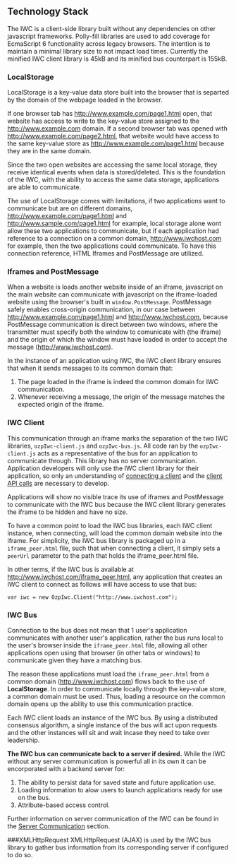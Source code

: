 ## Technology Stack

The IWC is a client-side library built without any dependencies on other javascript frameworks. Polly-fill libraries are used to add coverage for EcmaScript 6 functionality across legacy browsers. The intention is to maintain a minimal library size to not impact load times. Currently the minified IWC client library is 45kB and its minified bus counterpart is 155kB.

### LocalStorage
LocalStorage is a key-value data store built into the browser that is separted by the domain of the webpage loaded in the browser.

If one browser tab has http://www.example.com/page1.html open, that website has access to write to the key-value store assigned to the http://www.example.com domain. If a second browser tab was opened with http://www.example.com/page2.html, that website would have access to the same key-value store as http://www.example.com/page1.html because they are in the same domain.

Since the two open websites are accessing the same local storage, they receive identical events when data is stored/deleted. This is the foundation of the IWC, with the ability to access the same data storage, applications are able to communicate.

The use of LocalStorage comes with limitations, if two applications want to communicate but are on different domains, http://www.example.com/page1.html and http://www.sample.com/page1.html for example, local storage alone wont allow these two applications to communicate, but if each application had reference to a connection on a common domain, http://www.iwchost.com for example, then the two applications could communicate. To have this connection reference, HTML Iframes and PostMessage are utilized.

### Iframes and PostMessage
When a website is loads another website inside of an iframe, javascript on the main website can communicate with javascript on the iframe-loaded website using the browser's built in `window.PostMessage`. PostMessage safely enables cross-origin communication, in our case between http://www.example.com/page1.html and http://www.iwchost.com, because PostMessage communication is direct between two windows, where the transmitter must specify both the window to comunicate with (the iframe) and the origin of which the window must have loaded in order to accept the message (http://www.iwchost.com).

In the instance of an application using IWC, the IWC client library ensures that when it sends messages to its common domain that:
   1. The page loaded in the iframe is indeed the common domain for IWC communication.
   2. Whenever receiving a message, the origin of the message matches the expected origin of the iframe.

### IWC Client
This communication through an iframe marks the separation of the two IWC libraries, `ozpIwc-client.js` and `ozpIwc-bus.js`. All code ran by the `ozpIwc-client.js` acts as a representative of the bus for an application to communicate through. This library has no server communication. Application developers will only use the IWC client library for their application, so only an understanding of [connecting a client](connecting.md) and the [client API calls](../core_apis/overview.md)  are necessary to develop.

Applications will show no visible trace its use of iframes and PostMessage to communicate with the IWC bus because the IWC client library generates the iframe to be hidden and have no size.

To have a common point to load the IWC bus libraries, each IWC client instance, when connecting, will load the common domain website into the iframe. For simplicity, the IWC bus library is packaged up in a `iframe_peer.html` file, such that when connecting a client, it simply sets a `peerUrl` parameter to the path that holds the iframe_peer.html file.

In other terms, if the IWC bus is available at http://www.iwchost.com/iframe_peer.html, any application that creates an IWC client to connect as follows will have access to use that bus:

```
var iwc = new OzpIwc.Client("http://www.iwchost.com");
```

### IWC Bus
Connection to the bus does not mean that 1 user's application communicates with another user's application, rather the bus runs local to the user's browser inside the `iframe_peer.html` file, allowing all other applications open using that browser (in other tabs or windows) to communicate given they have a matching bus.

The reason these applications must load the `iframe_peer.html` from a common domain (http://www.iwchost.com) flows back to the use of **LocalStorage**. In order to communicate locally through the key-value store, a common domain must be used. Thus, loading a resource on the common domain opens up the ability to use this communication practice.

Each IWC client loads an instance of the IWC bus. By using a distributed consensus algorithm, a single instance of the bus will act upon requests and the other instances will sit and wait incase they need to take over leadership.


**The IWC bus can communicate back to a server if desired.** While the IWC without any server communication is powerful all in its own it can be encorporated with a backend server for:
   1. The ability to persist data for saved state and future application use.
   2. Loading information to alow users to launch applications ready for use on the bus.
   3. Attribute-based access control.

Further information on server communication of the IWC can be found in the [Server Communication](serverComms.md) section.


###XMLHttpRequest
XMLHttpRequest (AJAX) is used by the IWC bus library to gather bus information from its corresponding server if configured to do so.
